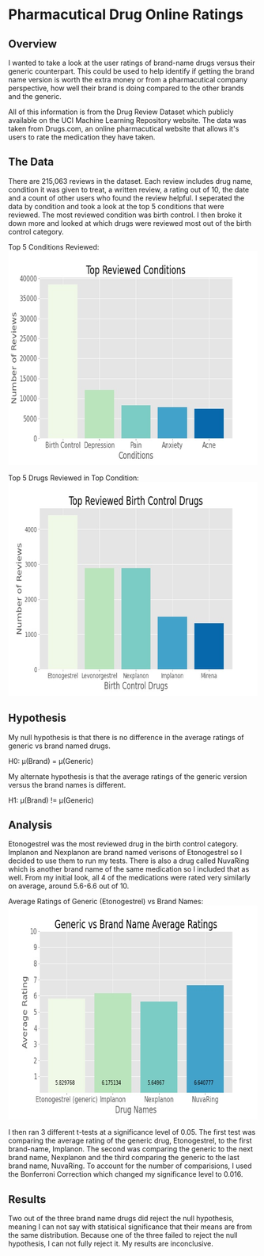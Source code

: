 # Pharmacutical Drug Online Ratings
## Overview
I wanted to take a look at the user ratings of brand-name drugs versus their generic counterpart. This could be used to help identify if getting the brand name version is worth the extra money or from a pharmacutical company perspective, how well their brand is doing compared to the other brands and the generic.

All of this information is from the Drug Review Dataset which publicly available on the UCI Machine Learning Repository website. The data was taken from Drugs.com, an online pharmacutical website that allows it's users to rate the medication they have taken.

## The Data
There are 215,063 reviews in the dataset. Each review includes drug name, condition it was given to treat, a written review, a rating out of 10, the date and a count of other users who found the review helpful. I seperated the data by condition and took a look at the top 5 conditions that were reviewed. The most reviewed condition was birth control. I then broke it down more and looked at which drugs were reviewed most out of the birth control category.

Top 5 Conditions Reviewed:
<img src="https://github.com/allisonjaye/Drug-Ratings/blob/main/Images/TopConditions.jpg" width="720" height="432">

Top 5 Drugs Reviewed in Top Condition:
<img src="https://github.com/allisonjaye/Drug-Ratings/blob/main/Images/TopBCDrugs.jpg" width="720" height="432">

## Hypothesis
My null hypothesis is that there is no difference in the average ratings of generic vs brand named drugs.

H0: µ(Brand) = µ(Generic)

My alternate hypothesis is that the average ratings of the generic version versus the brand names is different.

H1: µ(Brand) != µ(Generic)

## Analysis
Etonogestrel was the most reviewed drug in the birth control category. Implanon and Nexplanon are brand named verisons of Etonogestrel so I decided to use them to run my tests. There is also a drug called NuvaRing which is another brand name of the same medication so I included that as well. From my initial look, all 4 of the medications were rated very similarly on average, around 5.6-6.6 out of 10.

Average Ratings of Generic (Etonogestrel) vs Brand Names:
<img src="https://github.com/allisonjaye/Drug-Ratings/blob/main/Images/GenericVBrand.jpg" width="720" height="432">

I then ran 3 different t-tests at a significance level of 0.05. The first test was comparing the average rating of the generic drug, Etonogestrel, to the first brand-name, Implanon. The second was comparing the generic to the next brand name, Nexplanon and the third comparing the generic to the last brand name, NuvaRing. To account for the number of comparisions, I used the Bonferroni Correction which changed my significance level to 0.016.

## Results
Two out of the three brand name drugs did reject the null hypothesis, meaning I can not say with statisical significance that their means are from the same distribution. Because one of the three failed to reject the null hypothesis, I can not fully reject it. My results are inconclusive.
